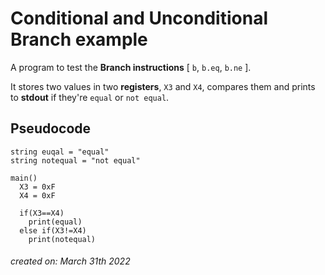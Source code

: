 # Conditional and Unconditional Branch example
A program to test the **Branch instructions** [ ``b``, ``b.eq``, ``b.ne`` ].  

It stores two values in two **registers**, ``X3`` and ``X4``, compares them and prints to **stdout** if they're ``equal`` or ``not equal``.

## Pseudocode
```
string euqal = "equal"
string notequal = "not equal"

main()
  X3 = 0xF
  X4 = 0xF
  
  if(X3==X4)
    print(equal)
  else if(X3!=X4)
    print(notequal)
```


###### _created on: March 31th 2022_
